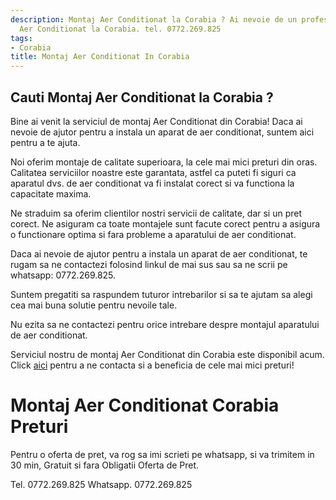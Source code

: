 ```yaml
---
description: Montaj Aer Conditionat la Corabia ? Ai nevoie de un profesionist in Montaj
  Aer Conditionat la Corabia. tel. 0772.269.825
tags:
- Corabia
title: Montaj Aer Conditionat In Corabia
---
```



## Cauti Montaj Aer Conditionat la Corabia ?

Bine ai venit la serviciul de montaj Aer Conditionat din Corabia! Daca ai nevoie de ajutor pentru a instala un aparat de aer conditionat, suntem aici pentru a te ajuta. 

Noi oferim montaje de calitate superioara, la cele mai mici preturi din oras. Calitatea serviciilor noastre este garantata, astfel ca puteti fi siguri ca aparatul dvs. de aer conditionat va fi instalat corect si va functiona la capacitate maxima. 

Ne straduim sa oferim clientilor nostri servicii de calitate, dar si un pret corect. Ne asiguram ca toate montajele sunt facute corect pentru a asigura o functionare optima si fara probleme a aparatului de aer conditionat.

Daca ai nevoie de ajutor pentru a instala un aparat de aer conditionat, te rugam sa ne contactezi folosind linkul de mai sus sau sa ne scrii pe whatsapp: 0772.269.825. 

Suntem pregatiti sa raspundem tuturor intrebarilor si sa te ajutam sa alegi cea mai buna solutie pentru nevoile tale. 

Nu ezita sa ne contactezi pentru orice intrebare despre montajul aparatului de aer conditionat. 

Serviciul nostru de montaj Aer Conditionat din Corabia este disponibil acum. Click <a href="https://olx.ro/oferta/montaj-aer-conditionat-corabia-IDyFmfM.html">aici</a> pentru a ne contacta si a beneficia de cele mai mici preturi!

# Montaj Aer Conditionat Corabia Preturi
Pentru o oferta de pret, va rog sa imi scrieti pe whatsapp, si va trimitem in 30 min, Gratuit si fara Obligatii Oferta de Pret.

Tel. 0772.269.825
Whatsapp. 0772.269.825